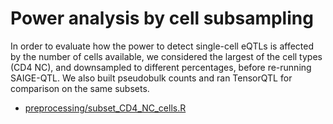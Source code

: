 # Power analysis by cell subsampling

In order to evaluate how the power to detect single-cell eQTLs is affected by the number of cells available, we considered the largest of the cell types (CD4 NC), and downsampled to different percentages, before re-running SAIGE-QTL.
We also built pseudobulk counts and ran TensorQTL for comparison on the same subsets.

* [preprocessing/subset_CD4_NC_cells.R](preprocessing/subset_CD4_NC_cells.R)
